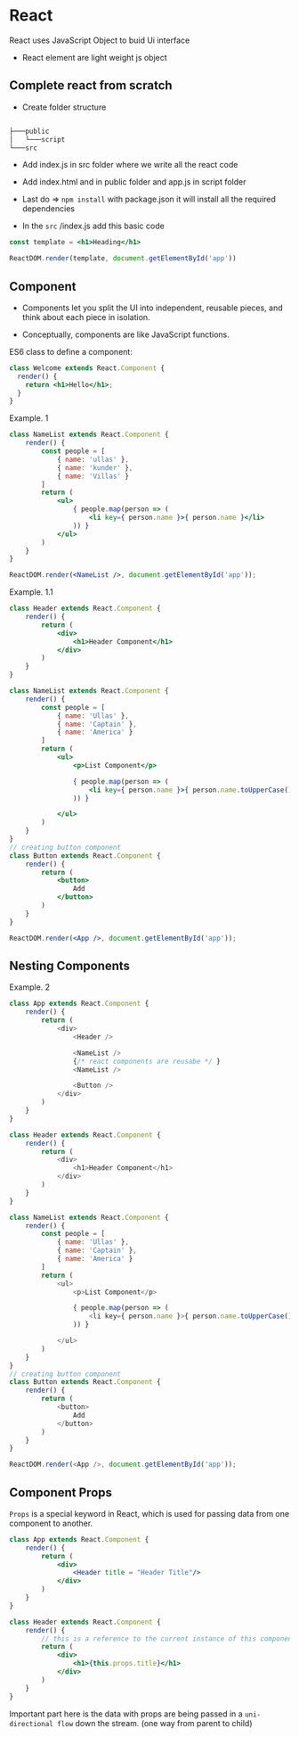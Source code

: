 # React

React uses JavaScript Object to buid Ui interface

- React element are light weight js object

## Complete react from scratch

- Create folder structure

```cmd

├───public
│   └───script
└───src
```

- Add index.js in src folder where we write all the react code

- Add index.html and in public folder and app.js in script folder

- Last do => `npm install` with package.json it will install all the required dependencies

- In the `src` /index.js add this basic code 

```jsx
const template = <h1>Heading</h1>

ReactDOM.render(template, document.getElementById('app'))
```

## Component

- Components let you split the UI into independent, reusable pieces, and think about each piece in isolation.

- Conceptually, components are like JavaScript functions.

ES6 class to define a component:

```jsx
class Welcome extends React.Component {
  render() {
    return <h1>Hello</h1>;
  }
}
```

Example. 1

```jsx
class NameList extends React.Component {
    render() {
        const people = [
            { name: 'ullas' },
            { name: 'kunder' },
            { name: 'Villas' }
        ]
        return (
            <ul>
                { people.map(person => (
                    <li key={ person.name }>{ person.name }</li>
                )) }
            </ul>
        )
    }
}

ReactDOM.render(<NameList />, document.getElementById('app'));
```

Example. 1.1

```jsx
class Header extends React.Component {
    render() {
        return (
            <div>
                <h1>Header Component</h1>
            </div>
        )
    }
}

class NameList extends React.Component {
    render() {
        const people = [
            { name: 'Ullas' },
            { name: 'Captain' },
            { name: 'America' }
        ]
        return (
            <ul>
                <p>List Component</p>

                { people.map(person => (
                    <li key={ person.name }>{ person.name.toUpperCase() }</li>
                )) }

            </ul>
        )
    }
}
// creating button component
class Button extends React.Component {
    render() {
        return (
            <button>
                Add
            </button>
        )
    }
}

ReactDOM.render(<App />, document.getElementById('app'));
```

## Nesting Components

Example. 2

```js
class App extends React.Component {
    render() {
        return (
            <div>
                <Header />

                <NameList />
                {/* react components are reusabe */ }
                <NameList />

                <Button />
            </div>
        )
    }
}

class Header extends React.Component {
    render() {
        return (
            <div>
                <h1>Header Component</h1>
            </div>
        )
    }
}

class NameList extends React.Component {
    render() {
        const people = [
            { name: 'Ullas' },
            { name: 'Captain' },
            { name: 'America' }
        ]
        return (
            <ul>
                <p>List Component</p>

                { people.map(person => (
                    <li key={ person.name }>{ person.name.toUpperCase() }</li>
                )) }

            </ul>
        )
    }
}
// creating button component
class Button extends React.Component {
    render() {
        return (
            <button>
                Add
            </button>
        )
    }
}

ReactDOM.render(<App />, document.getElementById('app'));
```

## Component Props

`Props` is a special keyword in React, which is used for passing data from one component to another.

```jsx
class App extends React.Component {
    render() {
        return (
            <div>
                <Header title = "Header Title"/>
            </div>
        )
    }
}

class Header extends React.Component {
    render() {
        // this is a reference to the current instance of this component
        return (
            <div>
                <h1>{this.props.title}</h1>
            </div>
        )
    }
}
```

Important part here is the data with props are being passed in a `uni-directional flow` down the stream. (one way from parent to child)

